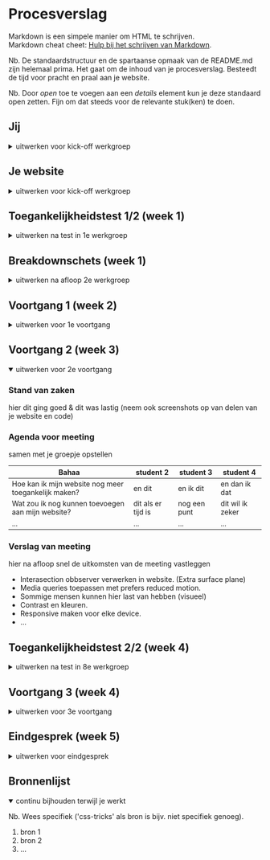 # Procesverslag
Markdown is een simpele manier om HTML te schrijven.  
Markdown cheat cheet: [Hulp bij het schrijven van Markdown](https://github.com/adam-p/markdown-here/wiki/Markdown-Cheatsheet).

Nb. De standaardstructuur en de spartaanse opmaak van de README.md zijn helemaal prima. Het gaat om de inhoud van je procesverslag. Besteedt de tijd voor pracht en praal aan je website.

Nb. Door *open* toe te voegen aan een *details* element kun je deze standaard open zetten. Fijn om dat steeds voor de relevante stuk(ken) te doen.





## Jij

<details>
  <summary>uitwerken voor kick-off werkgroep</summary>

  ### Auteur:
  Bahaa Salaymeh

  #### Je startniveau:
  Zwart

  #### Je focus:
  Responsive en Surface Plane
 
</details>





## Je website

<details>
  <summary>uitwerken voor kick-off werkgroep</summary>

  ### Je opdracht:
  https://www.porsche.com/netherlands/nl/

  #### Screenshot(s) van de eerste pagina (small screen - phone): 
  Homepagina - Phone
  | <img src="readme-images/phone/sc-homepage-phone-1.png" width="375px" alt="Porsche Official Homepagina Telefoon Screenshot 1">     |  <img src="readme-images/phone/sc-homepage-phone-2.png" width="375px" alt="Porsche Official Homepagina Telefoon Screenshot 2"> | 
<!--   
  <img src="readme-images/phone/sc-homepage-phone-2.png" width="375px" alt="Porsche Official Homepagina Telefoon Screenshot 2"> -->
  
  #### Screenshot(s) van de eerste pagina (medium screen - tablet): 
  Homepagina - Tablet
  <img src="readme-images/tablet/sc-homepage-tablet-1.png" width="375px" alt="Porsche Official Homepagina Tablet Screenshot 1">
  <img src="readme-images/tablet/sc-homepage-tablet-2.png" width="375px" alt="Porsche Official Homepagina Tablet Screenshot 2">

  #### Screenshot(s) van de eerste pagina (large screen - desktop): 
  Homepagina - Desktop
  <img src="readme-images/desktop/sc-homepage-desktop-1.png" width="375px" alt="Porsche Official Homepagina Desktop Screenshot 1">
  <img src="readme-images/desktop/sc-homepage-desktop-2.png" width="375px" alt="Porsche Official Homepagina Desktop Screenshot 2">


  #### Screenshot(s) van de tweede pagina (small screen - phone): 
  Configureren pagina - Phone
  <img src="readme-images/phone/sc-config-phone-1.png" width="375px" alt="Porsche Official Configureren Telefoon Screenshot 1">
  <img src="readme-images/phone/sc-config-phone-2.png" width="375px" alt="Porsche Official Configureren Telefoon Screenshot 2">

  #### Screenshot(s) van de tweede pagina (medium screen - tablet): 
  Configureren pagin - Tablet
  <img src="readme-images/tablet/sc-config-tablet-1.png" width="375px" alt="Porsche Official Configureren Tablet Screenshot 1">
  <img src="readme-images/tablet/sc-config-tablet-2.png" width="375px" alt="Porsche Official Configureren Tablet Screenshot 2"> 

  #### Screenshot(s) van de tweede pagina (large screen - desktop): 
  Configureren pagin - Desktop
  <img src="readme-images/desktop/sc-config-desktop-1.png" width="375px" alt="Porsche Official Configureren Desktop Screenshot 1">
  <img src="readme-images/desktop/sc-config-desktop-2.png" width="375px" alt="Porsche Official Configureren Desktop Screenshot 2"> 
 
</details>



## Toegankelijkheidstest 1/2 (week 1)

<details>
  <summary>uitwerken na test in 1e werkgroep</summary>

  ### Bevindingen
  Lijst met je bevindingen die in de test naar voren kwamen:

  #### Screenreader
  Hier korte omschrijving (met indien nodig afbeeldingen)

  Hier een omschrijving van hoe het opgelost kan worden (met indien nodig afbeeldingen)


  #### Muis en Toetsenbord 
  Hier korte omschrijving (met indien nodig afbeeldingen)

  Hier een omschrijving van hoe het opgelost kan worden (met indien nodig afbeeldingen)


  #### Motoriek (shocks, elastiekjes)
  Hier korte omschrijving (met indien nodig afbeeldingen)

  Hier een omschrijving van hoe het opgelost kan worden (met indien nodig afbeeldingen)


  #### Visueel (brillen, contrast, kleurenblind, dark/light). 
  Hier korte omschrijving (met indien nodig afbeeldingen)

  Hier een omschrijving van hoe het opgelost kan worden (met indien nodig afbeeldingen)

</details>



## Breakdownschets (week 1)

<details>
  <summary>uitwerken na afloop 2e werkgroep</summary>

  ### de hele pagina: 
  <img src="readme-images/dummy-plaatje.jpg" width="375px" alt="breakdown van de hele pagina">

  ### dynamisch deel (bijv menu): 
  <img src="readme-images/dummy-plaatje.jpg" width="375px" alt="breakdown van een dynamisch deel">

  ### wellicht nog een dynamisch deel (bijv filter): 
  <img src="readme-images/dummy-plaatje.jpg" width="375px" alt="breakdown van nog een dynamisch deel">

</details>





## Voortgang 1 (week 2)

<details>
  <summary>uitwerken voor 1e voortgang</summary>

  ### Stand van zaken
  hier dit ging goed & dit was lastig (neem ook screenshots op van delen van je website en code)


  ### Agenda voor meeting
  samen met je groepje opstellen

  | Bahaa          | student 2          | student 3    | student 4        |
  | ---            | ---                | ---          | ---              |
  | Hoe kan ik mijn website nog meer toegankelijk maken?  | en dit             | en ik dit    | en dan ik dat    |
  | Wat zou ik nog kunnen toevoegen aan mijn website? | dit als er tijd is | nog een punt | dit wil ik zeker |
  | ...            | ...                | ...          | ...              |


  ### Verslag van meeting
  hier na afloop snel de uitkomsten van de meeting vastleggen

  - Interasection obbserver verwerken in website. (Extra surface plane)
  - Media queries toepassen met prefers reduced motion.
  - Sommige mensen kunnen hier last van hebben (visueel)
  - Contrast en kleuren.
  - Responsive maken voor elke device.
- ...

</details>





## Voortgang 2 (week 3)

<details open>
  <summary>uitwerken voor 2e voortgang</summary>

  ### Stand van zaken
  hier dit ging goed & dit was lastig (neem ook screenshots op van delen van je website en code)


  ### Agenda voor meeting
  samen met je groepje opstellen

  | Bahaa          | student 2          | student 3    | student 4        |
  | ---            | ---                | ---          | ---              |
  | Hoe kan ik mijn website nog meer toegankelijk maken?  | en dit             | en ik dit    | en dan ik dat    |
  | Wat zou ik nog kunnen toevoegen aan mijn website? | dit als er tijd is | nog een punt | dit wil ik zeker |
  | ...            | ...                | ...          | ...              |


  ### Verslag van meeting
  hier na afloop snel de uitkomsten van de meeting vastleggen

  - Interasection obbserver verwerken in website. (Extra surface plane)
  - Media queries toepassen met prefers reduced motion.
  - Sommige mensen kunnen hier last van hebben (visueel)
  - Contrast en kleuren.
  - Responsive maken voor elke device.
- ...

</details>





## Toegankelijkheidstest 2/2 (week 4)

<details>
  <summary>uitwerken na test in 8e werkgroep</summary>

  ### Bevindingen
  Lijst met je bevindingen die in de test naar voren kwamen (geef ook aan wat er verbeterd is):

  #### Screenreader
  Hier korte omschrijving (met indien nodig afbeeldingen)

  Hier een omschrijving van hoe het opgelost kan worden (met indien nodig afbeeldingen)


  #### Muis en Toetsenbord 
  Hier korte omschrijving (met indien nodig afbeeldingen)

  Hier een omschrijving van hoe het opgelost kan worden (met indien nodig afbeeldingen)


  #### Motoriek (shocks, elastiekjes)
  Hier korte omschrijving (met indien nodig afbeeldingen)

  Hier een omschrijving van hoe het opgelost kan worden (met indien nodig afbeeldingen)


  #### Visueel (brillen, contrast, kleurenblind, dark/light). 
  Hier korte omschrijving (met indien nodig afbeeldingen)

  Hier een omschrijving van hoe het opgelost kan worden (met indien nodig afbeeldingen)

</details>





## Voortgang 3 (week 4)

<details>
  <summary>uitwerken voor 3e voortgang</summary>

  ### Stand van zaken
  hier dit ging goed & dit was lastig (neem ook screenshots op van delen van je website en code)


  ### Agenda voor meeting
  samen met je groepje opstellen

  | student 1      | student 2          | student 3    | student 4        |
  | ---            | ---                | ---          | ---              |
  | dit bespreken  | en dit             | en ik dit    | en dan ik dat    |
  | en dat ook nog | dit als er tijd is | nog een punt | dit wil ik zeker |
  | ...            | ...                | ...          | ...              |


  ### Verslag van meeting
  hier na afloop snel de uitkomsten van de meeting vastleggen

  - punt 1
  - punt 2
  - nog een punt
  - ...

</details>





## Eindgesprek (week 5)

<details>
  <summary>uitwerken voor eindgesprek</summary>

  ### Je uitkomst - karakteristiek screenshots:
  <img src="readme-images/dummy-plaatje.jpg" width="375px" alt="uitomst opdracht 1">


  ### Dit ging goed/Heb ik geleerd: 
  Korte omschrijving met plaatjes

  <img src="readme-images/dummy-plaatje.jpg" width="375px" alt="top">


  ### Dit was lastig/Is niet gelukt:
  Korte omschrijving met plaatjes

  <img src="readme-images/dummy-plaatje.jpg" width="375px" alt="bummer">
</details>





## Bronnenlijst

<details open>
  <summary>continu bijhouden terwijl je werkt</summary>

  Nb. Wees specifiek ('css-tricks' als bron is bijv. niet specifiek genoeg).

  1. bron 1
  2. bron 2
  3. ...

</details>
